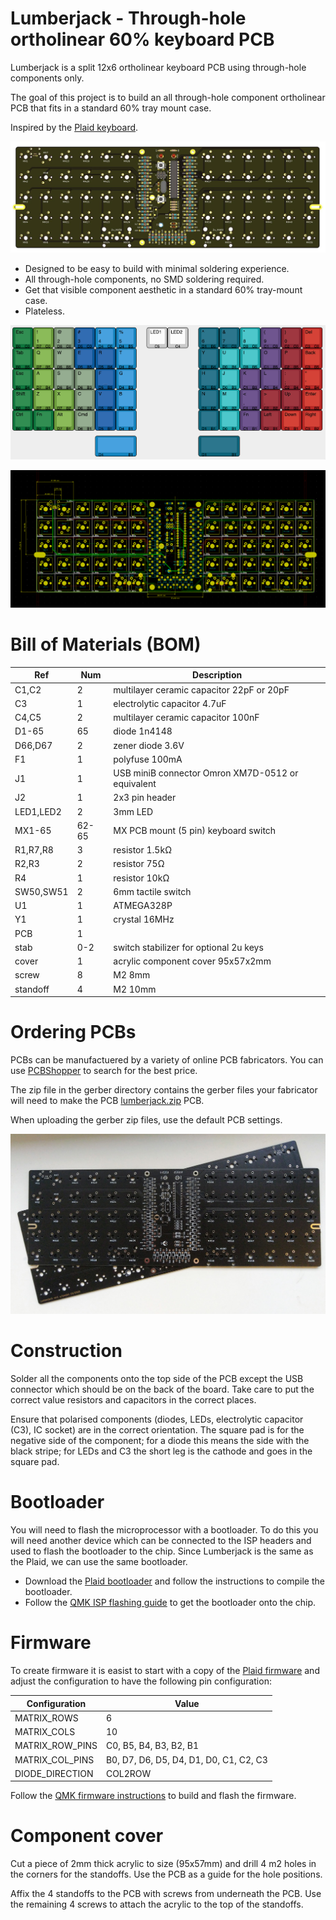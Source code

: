 # Lumberjack - Through-hole ortholinear 60% keyboard PCB

Lumberjack is a split 12x6 ortholinear keyboard PCB using through-hole components only.

The goal of this project is to build an all through-hole component ortholinear PCB that fits in a standard 60% tray mount case.

Inspired by the [Plaid keyboard](https://github.com/hsgw/plaid).

![PCB render](images/pcb-render.jpg)

* Designed to be easy to build with minimal soldering experience.
* All through-hole components, no SMD soldering required.
* Get that visible component aesthetic in a standard 60% tray-mount case.
* Plateless.

![Layout options](images/layout.png)

![PCB design](images/pcb-design.png)

# Bill of Materials (BOM)

|Ref      |Num  |Description                                      |
|---------|-----|-------------------------------------------------| 
|C1,C2    |2    |multilayer ceramic capacitor 22pF or 20pF        |
|C3       |1    |electrolytic capacitor 4.7uF                     |
|C4,C5    |2    |multilayer ceramic capacitor 100nF               |
|D1-65    |65   |diode 1n4148                                     |
|D66,D67  |2    |zener diode 3.6V                                 |
|F1       |1    |polyfuse 100mA                                   |
|J1       |1    |USB miniB connector Omron XM7D-0512 or equivalent|
|J2       |1    |2x3 pin header                                   |
|LED1,LED2|2    |3mm LED                                          |
|MX1-65   |62-65|MX PCB mount (5 pin) keyboard switch             |
|R1,R7,R8 |3    |resistor 1.5kΩ                                   |
|R2,R3    |2    |resistor 75Ω                                     |
|R4       |1    |resistor 10kΩ                                    |
|SW50,SW51|2    |6mm tactile switch                               |
|U1       |1    |ATMEGA328P                                       |
|Y1       |1    |crystal 16MHz                                    |
|PCB      |1    |                                                 |
|stab     |0-2  |switch stabilizer for optional 2u keys           |
|cover    |1    |acrylic component cover 95x57x2mm                |
|screw    |8    |M2 8mm                                           |
|standoff |4    |M2 10mm                                          |

# Ordering PCBs

PCBs can be manufactuered by a variety of online PCB fabricators. You can use [PCBShopper](https://pcbshopper.com/) to search for the best price.

The zip file in the gerber directory contains the gerber files your fabricator will need to make the PCB [lumberjack.zip](https://github.com/peej/lumberjack-keyboard/blob/master/gerber/lumberjack.zip) PCB.

When uploading the gerber zip files, use the default PCB settings.

![PCB](images/pcb.jpg)

# Construction

Solder all the components onto the top side of the PCB except the USB connector which should be on the back of the board. Take care to put the correct value resistors and capacitors in the correct places.

Ensure that polarised components (diodes, LEDs, electrolytic capacitor (C3), IC socket) are in the correct orientation. The square pad is for the negative side of the component; for a diode this means the side with the black stripe; for LEDs and C3 the short leg is the cathode and goes in the square pad.

# Bootloader

You will need to flash the microprocessor with a bootloader. To do this you will need another device which can be connected to the ISP headers and used to flash the bootloader to the chip. Since Lumberjack is the same as the Plaid, we can use the same bootloader.

* Download the [Plaid bootloader](https://github.com/hsgw/USBaspLoader/tree/plaid) and follow the instructions to compile the bootloader.
* Follow the [QMK ISP flashing guide](https://beta.docs.qmk.fm/using-qmk/guides/keyboard-building/isp_flashing_guide) to get the bootloader onto the chip.

# Firmware

To create firmware it is easist to start with a copy of the [Plaid firmware](https://github.com/qmk/qmk_firmware/tree/master/keyboards/dm9records/plaid) and adjust the configuration to have the following pin configuration:

| Configuration   | Value                                  |
|-----------------|----------------------------------------|
| MATRIX_ROWS     | 6                                      |
| MATRIX_COLS     | 10                                     |
| MATRIX_ROW_PINS | C0, B5, B4, B3, B2, B1                 |
| MATRIX_COL_PINS | B0, D7, D6, D5, D4, D1, D0, C1, C2, C3 |
| DIODE_DIRECTION | COL2ROW                                |

Follow the [QMK firmware instructions](https://beta.docs.qmk.fm/using-qmk/guides/flashing/flashing) to build and flash the firmware.

# Component cover

Cut a piece of 2mm thick acrylic to size (95x57mm) and drill 4 m2 holes in the corners for the standoffs. Use the PCB as a guide for the hole positions.

Affix the 4 standoffs to the PCB with screws from underneath the PCB. Use the remaining 4 screws to attach the acrylic to the top of the standoffs.
